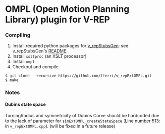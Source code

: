 # OMPL (Open Motion Planning Library) plugin for V-REP

### Compiling

1. Install required python packages for [v_repStubsGen](https://github.com/fferri/v_repStubsGen): see v_repStubsGen's [README](external/v_repStubsGen/README.md)
2. Install `xsltproc` (an XSLT processor)
3. Install `ompl`
4. Checkout and compile
```
$ git clone --recursive https://github.com/fferri/v_repExtOMPL.git
$ make
```

### Notes

#### Dubins state space

TurningRadius and symmetricity of Dubins Curve should be hardcoded due to the lack of parameter for `simExtOMPL_createStateSpace` (Line number 513: in `v_repExtOMPL.cpp`). (will be fixed in a future release)


